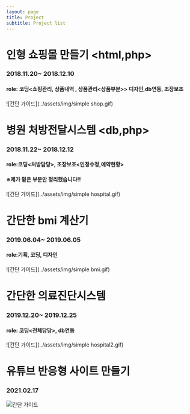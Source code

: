 ```yaml
---
layout: page
title: Project
subtitle: Project list
---
```


# 인형 쇼핑몰 만들기 <html,php>
### 2018.11.20~ 2018.12.10
#### role: 코딩<쇼핑관리, 상품내역 , 상품관리<상품부분>> 디자인,db연동, 조장보조
![간단 가이드](../assets/img/simple shop.gif)
<br>

# 병원 처방전달시스템 <db,php>
### 2018.11.22~ 2018.12.12
#### role:코딩<처방담당>, 조장보조<인정수정,예약현황>
#### ※제가 맡은 부분만 정리했습니다!!
![간단 가이드](../assets/img/simple hospital.gif)
<br>


# 간단한 bmi 계산기
### 2019.06.04~ 2019.06.05
#### role:기획, 코딩, 디자인
![간단 가이드](../assets/img/simple bmi.gif)
<br>

# 간단한 의료진단시스템
### 2019.12.20~ 2019.12.25
#### role: 코딩<전체담당>, db연동
![간단 가이드](../assets/img/simple hospital2.gif)
<br>

# 유튜브 반응형 사이트 만들기
### 2021.02.17
![간단 가이드](../assets/img/youtube.png)
